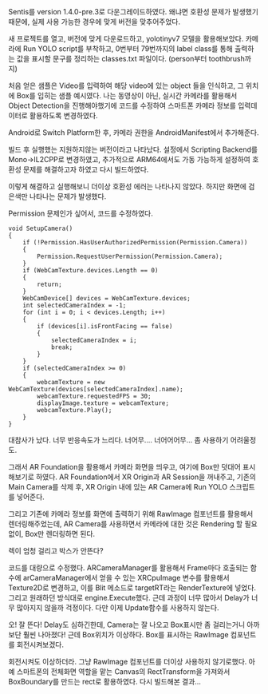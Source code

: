 Sentis를 version 1.4.0-pre.3로 다운그레이드하였다. 왜냐면 호환성 문제가 발생했기 때문에,
실제 사용 가능한 경우에 맞게 버전을 맞추어주었다.

새 프로젝트를 열고, 버전에 맞게 다운로드하고, yolotinyv7 모델을 활용해보았다.
카메라에 Run YOLO script를 부착하고, 0번부터 79번까지의 label class를 통해 출력하는 값을 표시할 문구를 정리하는 classes.txt 파일이다. (person부터 toothbrush까지)

처음 얻은 샘플은 Video를 입력하여 해당 video에 있는 object 들을 인식하고, 그 위치에 Box를 입히는 샘플 예시였다.
나는 동영상이 아닌, 실시간 카메라를 활용해서 Object Detection을 진행해야했기에 코드를 수정하여 스마트폰 카메라 정보를 입력데이터로 활용하도록 변경하였다.

Android로 Switch Platform한 후, 카메라 권한을 AndroidManifest에서 추가해준다.

빌드 후 실행했는 지원하지않는 버전이라고 나타났다.
설정에서 Scripting Backend를 Mono->IL2CPP로 변경하였고, 추가적으로 ARM64에서도 가동 가능하게 설정하여 호환성 문제를 해결하고자 하였고 다시 빌드하였다.

이렇게 해결하고 실행해보니 더이상 호환성 에러는 나타나지 않았다. 하지만 화면에 검은색만 나타나는 문제가 발생했다.

Permission 문제인가 싶어서, 코드를 수정하였다.
```
void SetupCamera()
{
	if (!Permission.HasUserAuthorizedPermission(Permission.Camera))
	{
		Permission.RequestUserPermission(Permission.Camera);
	}
	if (WebCamTexture.devices.Length == 0)
	{
		return;
	}
	WebCamDevice[] devices = WebCamTexture.devices;
	int selectedCameraIndex = -1;
	for (int i = 0; i < devices.Length; i++)
	{
		if (devices[i].isFrontFacing == false)
		{
			selectedCameraIndex = i;
			break;
		}
	}
	if (selectedCameraIndex >= 0)
	{
		webcamTexture = new WebCamTexture(devices[selectedCameraIndex].name);
		webcamTexture.requestedFPS = 30;
		displayImage.texture = webcamTexture;
		webcamTexture.Play();
	}
}
```

대참사가 났다. 너무 반응속도가 느리다. 너어무.... 너어어어무... 좀 사용하기 어려울정도.

그래서 AR Foundation을 활용해서 카메라 화면을 띄우고, 여기에 Box만 덧대어 표시해보기로 하였다. AR Foundation에서 XR Origin과 AR Session을 꺼내주고, 기존의 Main Camera를 삭제 후, XR Origin 내에 있는 AR Camera에 Run YOLO 스크립트를 넣어준다.

그리고 기존에 카메라 정보를 화면에 출력하기 위해 RawImage 컴포넌트를 활용해서 렌더링해주었는데, AR Camera를 사용하면서 카메라에 대한 것은 Rendering 할 필요 없이, Box만 렌더링하면 된다. 

렉이 엄청 걸리고 박스가 안뜬다?

코드를 대량으로 수정했다.
ARCameraManager를 활용해서 Frame마다 호출되는 함수에 arCameraManager에서 얻을 수 있는 XRCpuImage 변수를 활용해서 Texture2D로 변경하고, 이를 Blit 메소드로 targetRT라는 RenderTexture에 넣었다. 그리고 원래하던 방식대로 engine.Execute했다. 근데 과정이 너무 많아서 Delay가 너무 많아지지 않을까 걱정이다.
다만 이제 Update함수를 사용하지 않는다.

오! 잘 뜬다! Delay도 심하긴한데, Camera는 잘 나오고 Box표시만 좀 걸리는거니 아까보단 훨씬 나아졌다! 근데 Box위치가 이상하다. Box를 표시하는 RawImage 컴포넌트를 회전시켜보겠다.

회전시켜도 이상하더라. 그냥 RawImage 컴포넌트를 더이상 사용하지 않기로했다.
아예 스마트폰의 전체화면 역할을 맡는 Canvas의 RectTransform을 가져와서 BoxBoundary를 만드는 rect로 활용하였다. 다시 빌드해본 결과...

